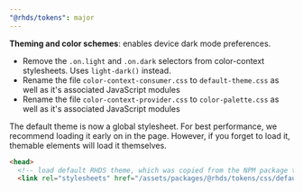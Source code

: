 ```yaml
---
"@rhds/tokens": major
---
```

**Theming and color schemes**: enables device dark mode preferences.

- Remove the `.on.light` and `.on.dark` selectors from color-context stylesheets. Uses `light-dark()` instead.
- Rename the file `color-context-consumer.css` to `default-theme.css` as well as it's associated JavaScript modules
- Rename the file `color-context-provider.css` to `color-palette.css` as well as it's associated JavaScript modules

The default theme is now a global stylesheet. For best performance, we recommend 
loading it early on in the page. However, if you forget to load it, themable 
elements will load it themselves.

```html
<head>
  <!-- load default RHDS theme, which was copied from the NPM package to /assets -->
  <link rel="stylesheets" href="/assets/packages/@rhds/tokens/css/default-theme.css">
```
